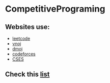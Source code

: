 # CompetitivePrograming

## Websites use:
- <a href="https://leetcode.com/problemset/all/">leetcode</a>
- <a href="https://oj.vnoi.info/">vnoj</a>
- <a href="https://dmoj.ca/">dmoj</a>
- <a href="https://codeforces.com/">codeforces</a>
- <a href="https://cses.fi/problemset/list/">CSES</a>

## Check this <a href="https://github.com/anhub2821/CompetitivePrograming/blob/main/LIST.md">list</a>
